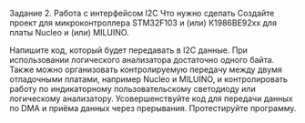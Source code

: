 Задание 2. Работа с интерфейсом I2C
Что нужно сделать
Создайте проект для микроконтроллера STM32F103 и (или) К1986ВЕ92хх для платы Nucleo и (или) MILUINO.

Напишите код, который будет передавать в I2C данные. При использовании логического анализатора достаточно одного байта.
Также можно организовать контролируемую передачу между двумя отладочными платами, например Nucleo и MILUINO, и контролировать работу по индикаторному пользовательскому светодиоду или логическому анализатору.
Усовершенствуйте код для передачи данных по DMA и приёма данных через прерывания.
Протестируйте программу.
